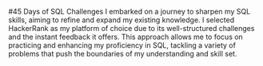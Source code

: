 #45 Days of SQL Challenges
I embarked on a journey to sharpen my SQL skills, aiming to refine and expand my existing knowledge. I selected HackerRank as my platform of choice due to its well-structured challenges and the instant feedback it offers. This approach allows me to focus on practicing and enhancing my proficiency in SQL, tackling a variety of problems that push the boundaries of my understanding and skill set.
